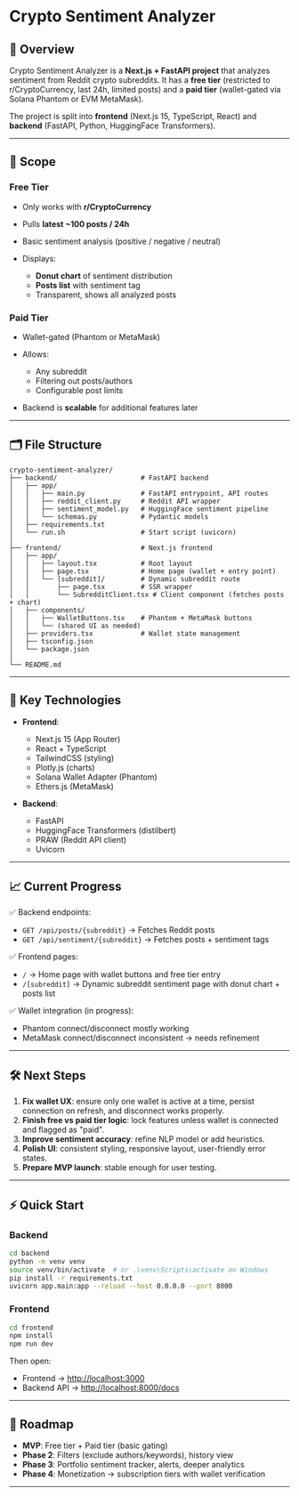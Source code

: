 
# Crypto Sentiment Analyzer

## 📌 Overview

Crypto Sentiment Analyzer is a **Next.js + FastAPI project** that analyzes sentiment from Reddit crypto subreddits.
It has a **free tier** (restricted to r/CryptoCurrency, last 24h, limited posts) and a **paid tier** (wallet-gated via Solana Phantom or EVM MetaMask).

The project is split into **frontend** (Next.js 15, TypeScript, React) and **backend** (FastAPI, Python, HuggingFace Transformers).

---

## 🚀 Scope

### Free Tier

* Only works with **r/CryptoCurrency**
* Pulls **latest ~100 posts / 24h**
* Basic sentiment analysis (positive / negative / neutral)
* Displays:

  * **Donut chart** of sentiment distribution
  * **Posts list** with sentiment tag
  * Transparent, shows all analyzed posts

### Paid Tier

* Wallet-gated (Phantom or MetaMask)
* Allows:

  * Any subreddit
  * Filtering out posts/authors
  * Configurable post limits
* Backend is **scalable** for additional features later

---

## 🗂 File Structure

```
crypto-sentiment-analyzer/
├── backend/                     # FastAPI backend
│   ├── app/
│   │   ├── main.py              # FastAPI entrypoint, API routes
│   │   ├── reddit_client.py     # Reddit API wrapper
│   │   ├── sentiment_model.py   # HuggingFace sentiment pipeline
│   │   └── schemas.py           # Pydantic models
│   ├── requirements.txt
│   └── run.sh                   # Start script (uvicorn)
│
├── frontend/                    # Next.js frontend
│   ├── app/
│   │   ├── layout.tsx           # Root layout
│   │   ├── page.tsx             # Home page (wallet + entry point)
│   │   └── [subreddit]/         # Dynamic subreddit route
│   │       ├── page.tsx         # SSR wrapper
│   │       └── SubredditClient.tsx # Client component (fetches posts + chart)
│   ├── components/
│   │   ├── WalletButtons.tsx    # Phantom + MetaMask buttons
│   │   └── (shared UI as needed)
│   ├── providers.tsx            # Wallet state management
│   ├── tsconfig.json
│   └── package.json
│
└── README.md
```

---

## 🔌 Key Technologies

* **Frontend**:

  * Next.js 15 (App Router)
  * React + TypeScript
  * TailwindCSS (styling)
  * Plotly.js (charts)
  * Solana Wallet Adapter (Phantom)
  * Ethers.js (MetaMask)

* **Backend**:

  * FastAPI
  * HuggingFace Transformers (distilbert)
  * PRAW (Reddit API client)
  * Uvicorn

---

## 📈 Current Progress

✅ Backend endpoints:

* `GET /api/posts/{subreddit}` → Fetches Reddit posts
* `GET /api/sentiment/{subreddit}` → Fetches posts + sentiment tags

✅ Frontend pages:

* `/` → Home page with wallet buttons and free tier entry
* `/[subreddit]` → Dynamic subreddit sentiment page with donut chart + posts list

✅ Wallet integration (in progress):

* Phantom connect/disconnect mostly working
* MetaMask connect/disconnect inconsistent → needs refinement

---

## 🛠️ Next Steps

1. **Fix wallet UX**: ensure only one wallet is active at a time, persist connection on refresh, and disconnect works properly.
2. **Finish free vs paid tier logic**: lock features unless wallet is connected and flagged as "paid".
3. **Improve sentiment accuracy**: refine NLP model or add heuristics.
4. **Polish UI**: consistent styling, responsive layout, user-friendly error states.
5. **Prepare MVP launch**: stable enough for user testing.

---

## ⚡ Quick Start

### Backend

```bash
cd backend
python -m venv venv
source venv/bin/activate  # or .\venv\Scripts\activate on Windows
pip install -r requirements.txt
uvicorn app.main:app --reload --host 0.0.0.0 --port 8000
```

### Frontend

```bash
cd frontend
npm install
npm run dev
```

Then open:

* Frontend → [http://localhost:3000](http://localhost:3000)
* Backend API → [http://localhost:8000/docs](http://localhost:8000/docs)

---

## 🌱 Roadmap

* **MVP**: Free tier + Paid tier (basic gating)
* **Phase 2**: Filters (exclude authors/keywords), history view
* **Phase 3**: Portfolio sentiment tracker, alerts, deeper analytics
* **Phase 4**: Monetization → subscription tiers with wallet verification

---
